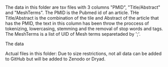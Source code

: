 The data in this folder are tsv files with 3 columns "PMID", "Title/Abstract" and "MeshTerms".
The PMID is the Pubmed id of an article.
THe Title/Abstract is the combination of the tile and Abstract of the article that has the PMID, the text in this column has been throw the proccess of tokenizing, lowercasing, stemming and the removal of stop words and tags.
The MeshTerms is a list of UID of Mesh terms separetaded by ';'. 

The data

Actual files in this folder: Due to size restrictions, not all data can be added to GitHub but will be added to Zenodo or Dryad.